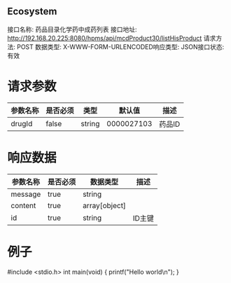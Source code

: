 ## Ecosystem
接口名称: 药品目录化学药中成药列表    接口地址: http://192.168.20.225:8080/hpms/api/mcdProduct30/listHisProduct
请求方法: POST                      数据类型: X-WWW-FORM-URLENCODED响应类型: JSON接口状态: 有效

请求参数
==
| 参数名称 | 是否必须 | 类型 | 默认值 | 描述 |
| ------ | ------ | ------- |  ------- |  ------- | 
| drugId |  false |  string | 0000027103 | 药品ID |

 响应数据
 ==
 | 参数名称 | 是否必须 | 数据类型 | 描述 | 
 | ------ | ------ | ------- |  ------- | 
 | message | true | string | | 
 | content | true | array[object] | |
 | id | true | string | ID主键 |
 
 例子
 ==
 #include <stdio.h>
    int main(void)
    {
        printf("Hello world\n");
    }

